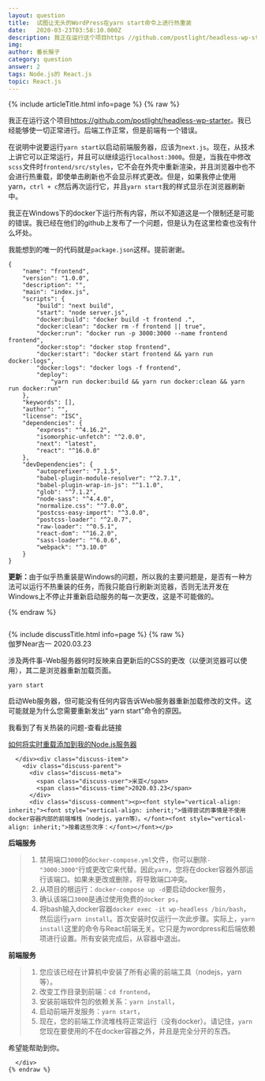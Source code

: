 ```yaml
---
layout: question
title:  试图让无头的WordPress在yarn start命令上进行热重装
date:   2020-03-23T03:58:10.000Z
description: 我正在运行这个项目https //github.com/postlight/headless-wp-starter。我已经能够使一切正常进行。后端工作正常...
img: 
author: 番长猴子
category: question
answer: 2
tags: Node.js的 React.js
topic: React.js
---
```

<div class="article-root">
  <div class="article">
    {% include articleTitle.html info=page %}
    {% raw %}
    <div class="article-content"><p><font style="vertical-align: inherit;"><font style="vertical-align: inherit;">我正在运行这个项目</font></font><a href="https://github.com/postlight/headless-wp-starter" rel="noreferrer"><font style="vertical-align: inherit;"><font style="vertical-align: inherit;">https://github.com/postlight/headless-wp-starter</font></font></a><font style="vertical-align: inherit;"><font style="vertical-align: inherit;">。</font><font style="vertical-align: inherit;">我已经能够使一切正常进行。</font><font style="vertical-align: inherit;">后端工作正常，但是前端有一个错误。</font></font></p>

<p><font style="vertical-align: inherit;"><font style="vertical-align: inherit;">在说明中说要运行</font></font><code>yarn start</code><font style="vertical-align: inherit;"><font style="vertical-align: inherit;">以启动前端服务器，应该为</font></font><code>next.js</code><font style="vertical-align: inherit;"><font style="vertical-align: inherit;">。</font><font style="vertical-align: inherit;">现在，从技术上讲它可以正常运行，并且可以继续运行</font></font><code>localhost:3000</code><font style="vertical-align: inherit;"><font style="vertical-align: inherit;">。</font><font style="vertical-align: inherit;">但是，当我在中修改</font></font><code>scss</code><font style="vertical-align: inherit;"><font style="vertical-align: inherit;">文件时</font></font><code>frontend/src/styles</code><font style="vertical-align: inherit;"><font style="vertical-align: inherit;">，它不会在外壳中重新渲染，并且浏览器中也不会进行热重载，即使单击刷新也不会显示样式更改。</font><font style="vertical-align: inherit;">但是，如果我停止使用yarn，</font></font><code>ctrl + c</code><font style="vertical-align: inherit;"><font style="vertical-align: inherit;">然后再次运行它，并且</font></font><code>yarn start</code><font style="vertical-align: inherit;"><font style="vertical-align: inherit;">我的样式显示在浏览器刷新中。</font></font></p>

<p><font style="vertical-align: inherit;"><font style="vertical-align: inherit;">我正在Windows下的docker下运行所有​​内容，所以不知道这是一个限制还是可能的错误。</font><font style="vertical-align: inherit;">我已经在他们的github上发布了一个问题，但是认为在这里检查也没有什么坏处。</font></font></p>

<p><font style="vertical-align: inherit;"><font style="vertical-align: inherit;">我能想到的唯一的代码就是</font></font><code>package.json</code><font style="vertical-align: inherit;"><font style="vertical-align: inherit;">这样。</font><font style="vertical-align: inherit;">提前谢谢。</font></font></p>

<pre><code>{<font></font>
    "name": "frontend",<font></font>
    "version": "1.0.0",<font></font>
    "description": "",<font></font>
    "main": "index.js",<font></font>
    "scripts": {<font></font>
        "build": "next build",<font></font>
        "start": "node server.js",<font></font>
        "docker:build": "docker build -t frontend .",<font></font>
        "docker:clean": "docker rm -f frontend || true",<font></font>
        "docker:run": "docker run -p 3000:3000 --name frontend frontend",<font></font>
        "docker:stop": "docker stop frontend",<font></font>
        "docker:start": "docker start frontend &amp;&amp; yarn run docker:logs",<font></font>
        "docker:logs": "docker logs -f frontend",<font></font>
        "deploy":<font></font>
            "yarn run docker:build &amp;&amp; yarn run docker:clean &amp;&amp; yarn run docker:run"<font></font>
    },<font></font>
    "keywords": [],<font></font>
    "author": "",<font></font>
    "license": "ISC",<font></font>
    "dependencies": {<font></font>
        "express": "^4.16.2",<font></font>
        "isomorphic-unfetch": "^2.0.0",<font></font>
        "next": "latest",<font></font>
        "react": "^16.0.0"<font></font>
    },<font></font>
    "devDependencies": {<font></font>
        "autoprefixer": "7.1.5",<font></font>
        "babel-plugin-module-resolver": "^2.7.1",<font></font>
        "babel-plugin-wrap-in-js": "^1.1.0",<font></font>
        "glob": "^7.1.2",<font></font>
        "node-sass": "^4.4.0",<font></font>
        "normalize.css": "^7.0.0",<font></font>
        "postcss-easy-import": "^3.0.0",<font></font>
        "postcss-loader": "^2.0.7",<font></font>
        "raw-loader": "^0.5.1",<font></font>
        "react-dom": "^16.2.0",<font></font>
        "sass-loader": "^6.0.6",<font></font>
        "webpack": "^3.10.0"<font></font>
    }<font></font>
}<font></font>
</code></pre>

<p><strong><font style="vertical-align: inherit;"><font style="vertical-align: inherit;">更新：</font></font></strong><font style="vertical-align: inherit;"><font style="vertical-align: inherit;">由于似乎热重装是Windows的问题，所以我的主要问题是，是否有一种方法可以运行不热重装的任务，而我只能自行刷新浏览器，否则无法开发在Windows上不停止并重新启动服务的每一次更改，这是不可能做的。</font></font></p></div>
    {% endraw %}
  </div>
  <p style="height: 0;width:0;overflow: hidden;"> 第2781篇《试图让无头的WordPress在yarn start命令上进行热重装》来自Winter(https://github.com/aiyld/aiyld.github.io)的站点</p>
  <div class="discuss-wrapper">
    {% include discussTitle.html info=page %}
    {% raw %}
    <div class="discuss-item">
        <div class="discuss-parent">
          <div class="discuss-meta">
            <span class="discuss-user">伽罗Near古一</span>
            <span class="discuss-time">2020.03.23</span>
          </div>
          <div class="discuss-comment"><p><font style="vertical-align: inherit;"><font style="vertical-align: inherit;">涉及两件事-Web服务器何时反映来自更新后的CSS的更改（以便浏览器可以使用），其二是浏览器重新加载页面。</font></font></p>

<pre><code>yarn start 
</code></pre>

<p><font style="vertical-align: inherit;"><font style="vertical-align: inherit;">启动Web服务器，但可能没有任何内容告诉Web服务器重新加载修改的文件。</font><font style="vertical-align: inherit;">这可能就是为什么您需要重新发出“ yarn start”命令的原因。</font></font></p>

<p><font style="vertical-align: inherit;"><font style="vertical-align: inherit;">我看到了有关热装的问题-查看此链接 </font></font></p>

<p><a href="https://stackoverflow.com/questions/45622125/how-can-i-add-live-reload-to-my-nodejs-server"><font style="vertical-align: inherit;"><font style="vertical-align: inherit;">如何将实时重载添加到我的Node.js服务器</font></font></a></p></div>
        </div>
        
      </div><div class="discuss-item">
        <div class="discuss-parent">
          <div class="discuss-meta">
            <span class="discuss-user">米亚</span>
            <span class="discuss-time">2020.03.23</span>
          </div>
          <div class="discuss-comment"><p><font style="vertical-align: inherit;"><font style="vertical-align: inherit;">值得尝试的事情是不使用docker容器内部的前端堆栈（nodejs，yarn等）。</font><font style="vertical-align: inherit;">按着这些次序：</font></font></p>

<p><strong><font style="vertical-align: inherit;"><font style="vertical-align: inherit;">后端服务</font></font></strong></p>

<blockquote>
  <ol>
  <li><font style="vertical-align: inherit;"><font style="vertical-align: inherit;">禁用端口</font></font><code>3000</code><font style="vertical-align: inherit;"><font style="vertical-align: inherit;">的</font></font><code>docker-compose.yml</code><font style="vertical-align: inherit;"><font style="vertical-align: inherit;">文件，你可以删除</font></font><code>- "3000:3000"</code><font style="vertical-align: inherit;"><font style="vertical-align: inherit;">行或更改它来代替。</font><font style="vertical-align: inherit;">因此</font></font><code>yarn</code><font style="vertical-align: inherit;"><font style="vertical-align: inherit;">，您将在docker容器外部运行</font><font style="vertical-align: inherit;">该端口</font><font style="vertical-align: inherit;">。</font><font style="vertical-align: inherit;">如果未更改或删除，将导致端口冲突。</font></font></li>
  <li><font style="vertical-align: inherit;"><font style="vertical-align: inherit;">从项目的根运行：</font></font><code>docker-compose up -d</code><font style="vertical-align: inherit;"><font style="vertical-align: inherit;">要启动docker服务，</font></font></li>
  <li><font style="vertical-align: inherit;"><font style="vertical-align: inherit;">确认该端口</font></font><code>3000</code><font style="vertical-align: inherit;"><font style="vertical-align: inherit;">是通过使用免费的</font></font><code>docker ps</code><font style="vertical-align: inherit;"><font style="vertical-align: inherit;">，</font></font></li>
  <li><font style="vertical-align: inherit;"><font style="vertical-align: inherit;">将bash输入docker容器</font></font><code>docker exec -it wp-headless /bin/bash</code><font style="vertical-align: inherit;"><font style="vertical-align: inherit;">，然后运行</font></font><code>yarn install</code><font style="vertical-align: inherit;"><font style="vertical-align: inherit;">。</font><font style="vertical-align: inherit;">首次安装时仅运行一次此步骤。</font><font style="vertical-align: inherit;">实际上，</font></font><code>yarn install</code><font style="vertical-align: inherit;"><font style="vertical-align: inherit;">这里的</font><font style="vertical-align: inherit;">命令</font><font style="vertical-align: inherit;">与React前端无关。</font><font style="vertical-align: inherit;">它只是为wordpress和后端依赖项进行设置。</font><font style="vertical-align: inherit;">所有安装完成后，从容器中退出。</font></font></li>
  </ol>
</blockquote>

<p><strong><font style="vertical-align: inherit;"><font style="vertical-align: inherit;">前端服务</font></font></strong></p>

<blockquote>
  <ol>
  <li><font style="vertical-align: inherit;"><font style="vertical-align: inherit;">您应该已经在计算机中安装了所有必需的前端工具（nodejs，yarn等）。</font></font></li>
  <li><font style="vertical-align: inherit;"><font style="vertical-align: inherit;">改变工作目录到前端：</font></font><code>cd frontend</code><font style="vertical-align: inherit;"><font style="vertical-align: inherit;">，</font></font></li>
  <li><font style="vertical-align: inherit;"><font style="vertical-align: inherit;">安装前端软件包的依赖关系：</font></font><code>yarn install</code><font style="vertical-align: inherit;"><font style="vertical-align: inherit;">，</font></font></li>
  <li><font style="vertical-align: inherit;"><font style="vertical-align: inherit;">启动前端开发服务：</font></font><code>yarn start</code><font style="vertical-align: inherit;"><font style="vertical-align: inherit;">，</font></font></li>
  <li><font style="vertical-align: inherit;"><font style="vertical-align: inherit;">现在，您的前端工作流堆栈将正常运行（没有docker）。</font><font style="vertical-align: inherit;">请记住，</font></font><code>yarn</code><font style="vertical-align: inherit;"><font style="vertical-align: inherit;">您现在要使用的不在docker容器之外，并且是完全分开的东西。</font></font></li>
  </ol>
</blockquote>

<p><font style="vertical-align: inherit;"><font style="vertical-align: inherit;">希望能帮助到你。</font></font></p></div>
        </div>
        
      </div>
    {% endraw %}
  </div>
<div>

